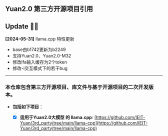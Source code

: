 
## Yuan2.0 第三方开源项目引用


##  Update 🎉🎉

**[2024-05-31]** llama.cpp 特性更新
- base由b1742更新为b2249
- 支持Yuan2.0、Yuan2.0-M32
- 修改lfa输入缓存为2个token
- 修改-i交互模式下的若干bug
------------

### 本仓库包含第三方开源项目、库文件与基于开源项目的二次开发版本。

- **包括如下项目**：

   - [X] **适用于Yuan2.0大模型 的 llama.cpp**: [https://github.com/IEIT-Yuan/3rd_party/tree/main/llama-cpp](https://github.com/IEIT-Yuan/3rd_party/tree/main/llama-cpp)


